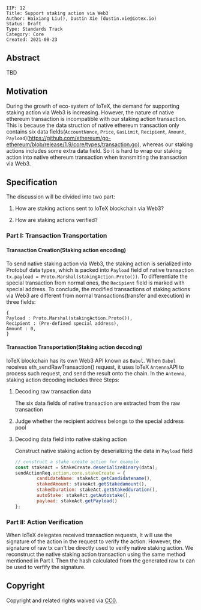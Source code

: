 ```
IIP: 12
Title: Support staking action via Web3
Author: Haixiang Liu(), Dustin Xie (dustin.xie@iotex.io)
Status: Draft
Type: Standards Track
Category: Core
Created: 2021-08-23
```

## Abstract

TBD

## Motivation

During the growth of eco-system of IoTeX, the demand for supporting staking action via Web3 is increasing. However, the nature of native ethereum transaction is incompatible with our staking action transaction. This is because the data struction of native ethereum transaction only contains six data fields(`AccountNonce`, `Price`, `GasLimit`, `Recipient`, `Amount`, `Payload`)(https://github.com/ethereum/go-ethereum/blob/release/1.9/core/types/transaction.go), whereas our staking actions includes some extra data field. So it is hard to wrap our staking action into native ethereum transaction when transmitting the transaction via Web3.

## Specification

The discussion will be divided into two part: 

1. How are staking actions sent to IoTeX blockchain via Web3?

2. How are staking actions verified?

### Part I: Transaction Transportation

#### Transaction Creation(Staking action encoding)

To send native staking action via Web3, the staking action is serialized into Protobuf data types, which is packed into `Payload` field of native transaction `tx.payload = Proto.Marshal(stakingAction.Proto())`. To differentiate the special transaction from normal ones, the `Recipient` field is marked with special address. To conclude, the modified transactions of staking actions via Web3 are different from normal transactions(transfer and execution) in three fields:

```
{
Payload : Proto.Marshal(stakingAction.Proto()),
Recipient : (Pre-defined special address),
Amount : 0,
} 
```



#### Transaction Transportation(Staking action decoding)

IoTeX blockchain has its own Web3 API known as `Babel`. When `Babel` receives eth_sendRawTransaction() request, it  uses IoTeX `Antenna`API to process such request, and send the result onto the chain. In the `Antenna`, staking action decoding includes three Steps:

1. Decoding raw transaction data

   The six data fields of native transaction are extracted from the raw transaction

2. Judge whether the recipient address belongs to the special address pool

3. Decoding data field into native staking action

   Construct native staking action by deserializing the data in `Payload` field

   ```js
   // construct a stake create action for example
   const stakeAct = StakeCreate.deserializeBinary(data); 
   sendActionReq.action.core.stakeCreate = {
           candidateName: stakeAct.getCandidatename(),
           stakedAmount: stakeAct.getStakedamount(),
           stakedDuration: stakeAct.getStakedduration(),
           autoStake: stakeAct.getAutostake(),
           payload: stakeAct.getPayload()
   };
   ```


### Part II: Action Verification

When IoTeX delegates received transaction requests, It will use the signature of the action in the request to verify the action. However, the signature of raw tx can't be directly used to verify native staking action.  We reconstruct the native staking action transaction using the same method mentioned in Part I. Then the hash calculated from the generated raw tx can be used to verfify the signature. 

## Copyright

Copyright and related rights waived via [CC0](https://creativecommons.org/publicdomain/zero/1.0/).
